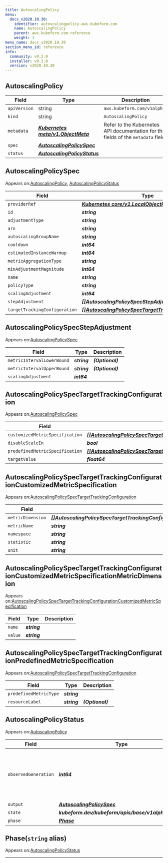 ```yaml
---
title: AutoscalingPolicy
menu:
  docs_v2020.10.30:
    identifier: autoscalingpolicy-aws.kubeform.com
    name: AutoscalingPolicy
    parent: aws.kubeform.com-reference
    weight: 1
menu_name: docs_v2020.10.30
section_menu_id: reference
info:
  community: v0.3.0
  installer: v0.3.0
  version: v2020.10.30
---
```


## AutoscalingPolicy
| Field | Type | Description |
| ------ | ----- | ----------- |
| `apiVersion` | string | `aws.kubeform.com/v1alpha1` |
|    `kind` | string | `AutoscalingPolicy` |
| `metadata` | ***[Kubernetes meta/v1.ObjectMeta](https://v1-18.docs.kubernetes.io/docs/reference/generated/kubernetes-api/v1.18/#objectmeta-v1-meta)***|Refer to the Kubernetes API documentation for the fields of the `metadata` field.|
| `spec` | ***[AutoscalingPolicySpec](#autoscalingpolicyspec)***||
| `status` | ***[AutoscalingPolicyStatus](#autoscalingpolicystatus)***||
## AutoscalingPolicySpec

Appears on:[AutoscalingPolicy](#autoscalingpolicy), [AutoscalingPolicyStatus](#autoscalingpolicystatus)

| Field | Type | Description |
| ------ | ----- | ----------- |
| `providerRef` | ***[Kubernetes core/v1.LocalObjectReference](https://v1-18.docs.kubernetes.io/docs/reference/generated/kubernetes-api/v1.18/#localobjectreference-v1-core)***||
| `id` | ***string***||
| `adjustmentType` | ***string***| ***(Optional)*** |
| `arn` | ***string***| ***(Optional)*** |
| `autoscalingGroupName` | ***string***||
| `cooldown` | ***int64***| ***(Optional)*** |
| `estimatedInstanceWarmup` | ***int64***| ***(Optional)*** |
| `metricAggregationType` | ***string***| ***(Optional)*** |
| `minAdjustmentMagnitude` | ***int64***| ***(Optional)*** |
| `name` | ***string***||
| `policyType` | ***string***| ***(Optional)*** |
| `scalingAdjustment` | ***int64***| ***(Optional)*** |
| `stepAdjustment` | ***[[]AutoscalingPolicySpecStepAdjustment](#autoscalingpolicyspecstepadjustment)***| ***(Optional)*** |
| `targetTrackingConfiguration` | ***[[]AutoscalingPolicySpecTargetTrackingConfiguration](#autoscalingpolicyspectargettrackingconfiguration)***| ***(Optional)*** |
## AutoscalingPolicySpecStepAdjustment

Appears on:[AutoscalingPolicySpec](#autoscalingpolicyspec)

| Field | Type | Description |
| ------ | ----- | ----------- |
| `metricIntervalLowerBound` | ***string***| ***(Optional)*** |
| `metricIntervalUpperBound` | ***string***| ***(Optional)*** |
| `scalingAdjustment` | ***int64***||
## AutoscalingPolicySpecTargetTrackingConfiguration

Appears on:[AutoscalingPolicySpec](#autoscalingpolicyspec)

| Field | Type | Description |
| ------ | ----- | ----------- |
| `customizedMetricSpecification` | ***[[]AutoscalingPolicySpecTargetTrackingConfigurationCustomizedMetricSpecification](#autoscalingpolicyspectargettrackingconfigurationcustomizedmetricspecification)***| ***(Optional)*** |
| `disableScaleIn` | ***bool***| ***(Optional)*** |
| `predefinedMetricSpecification` | ***[[]AutoscalingPolicySpecTargetTrackingConfigurationPredefinedMetricSpecification](#autoscalingpolicyspectargettrackingconfigurationpredefinedmetricspecification)***| ***(Optional)*** |
| `targetValue` | ***float64***||
## AutoscalingPolicySpecTargetTrackingConfigurationCustomizedMetricSpecification

Appears on:[AutoscalingPolicySpecTargetTrackingConfiguration](#autoscalingpolicyspectargettrackingconfiguration)

| Field | Type | Description |
| ------ | ----- | ----------- |
| `metricDimension` | ***[[]AutoscalingPolicySpecTargetTrackingConfigurationCustomizedMetricSpecificationMetricDimension](#autoscalingpolicyspectargettrackingconfigurationcustomizedmetricspecificationmetricdimension)***| ***(Optional)*** |
| `metricName` | ***string***||
| `namespace` | ***string***||
| `statistic` | ***string***||
| `unit` | ***string***| ***(Optional)*** |
## AutoscalingPolicySpecTargetTrackingConfigurationCustomizedMetricSpecificationMetricDimension

Appears on:[AutoscalingPolicySpecTargetTrackingConfigurationCustomizedMetricSpecification](#autoscalingpolicyspectargettrackingconfigurationcustomizedmetricspecification)

| Field | Type | Description |
| ------ | ----- | ----------- |
| `name` | ***string***||
| `value` | ***string***||
## AutoscalingPolicySpecTargetTrackingConfigurationPredefinedMetricSpecification

Appears on:[AutoscalingPolicySpecTargetTrackingConfiguration](#autoscalingpolicyspectargettrackingconfiguration)

| Field | Type | Description |
| ------ | ----- | ----------- |
| `predefinedMetricType` | ***string***||
| `resourceLabel` | ***string***| ***(Optional)*** |
## AutoscalingPolicyStatus

Appears on:[AutoscalingPolicy](#autoscalingpolicy)

| Field | Type | Description |
| ------ | ----- | ----------- |
| `observedGeneration` | ***int64***| ***(Optional)*** Resource generation, which is updated on mutation by the API Server.|
| `output` | ***[AutoscalingPolicySpec](#autoscalingpolicyspec)***| ***(Optional)*** |
| `state` | ***kubeform.dev/kubeform/apis/base/v1alpha1.State***| ***(Optional)*** |
| `phase` | ***[Phase](#phase)***| ***(Optional)*** |
## Phase(`string` alias)

Appears on:[AutoscalingPolicyStatus](#autoscalingpolicystatus)

---
